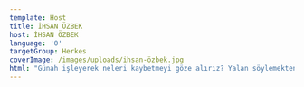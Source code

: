 ```yaml
---
template: Host
title: İHSAN ÖZBEK
host: İHSAN ÖZBEK
language: '0'
targetGroup: Herkes
coverImage: /images/uploads/ihsan-özbek.jpg
html: "Günah işleyerek neleri kaybetmeyi göze alırız? Yalan söylemekten,\r dedikodu yapmaktan nasıl kurtulabiliriz? Kutsal bir yaşam\r yaşamının püf noktaları nedir? Pastör İhsan Özbek’le Hey Gidi\r Karadeniz!, merak edilen tüm soruları Kanal Hayat’ta sizler için\r yanıtlıyor. Sakın kaçırmayın."
---
```


